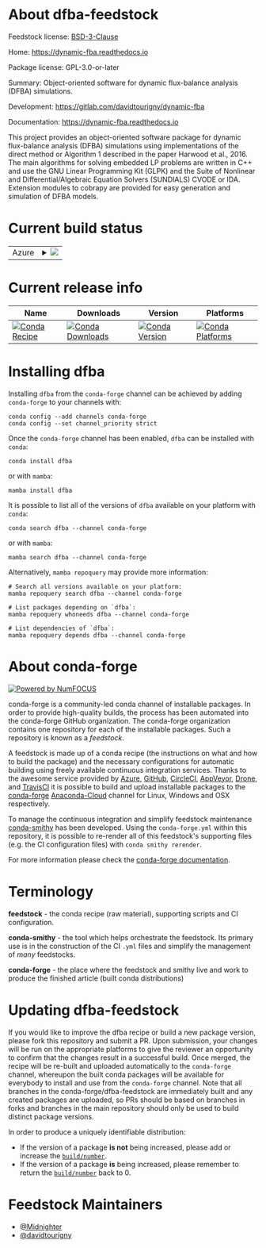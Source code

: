 About dfba-feedstock
====================

Feedstock license: [BSD-3-Clause](https://github.com/conda-forge/dfba-feedstock/blob/main/LICENSE.txt)

Home: https://dynamic-fba.readthedocs.io

Package license: GPL-3.0-or-later

Summary: Object-oriented software for dynamic flux-balance analysis (DFBA) simulations.

Development: https://gitlab.com/davidtourigny/dynamic-fba

Documentation: https://dynamic-fba.readthedocs.io

This project provides an object-oriented software package for dynamic flux-balance analysis (DFBA) simulations using implementations of the direct method or Algorithm 1 described in the paper Harwood et al., 2016. The main algorithms for solving embedded LP problems are written in C++ and use the GNU Linear Programming Kit (GLPK) and the Suite of Nonlinear and Differential/Algebraic Equation Solvers (SUNDIALS) CVODE or IDA. Extension modules to cobrapy are provided for easy generation and simulation of DFBA models.


Current build status
====================


<table>
    
  <tr>
    <td>Azure</td>
    <td>
      <details>
        <summary>
          <a href="https://dev.azure.com/conda-forge/feedstock-builds/_build/latest?definitionId=12376&branchName=main">
            <img src="https://dev.azure.com/conda-forge/feedstock-builds/_apis/build/status/dfba-feedstock?branchName=main">
          </a>
        </summary>
        <table>
          <thead><tr><th>Variant</th><th>Status</th></tr></thead>
          <tbody><tr>
              <td>linux_64_python3.10.____cpython</td>
              <td>
                <a href="https://dev.azure.com/conda-forge/feedstock-builds/_build/latest?definitionId=12376&branchName=main">
                  <img src="https://dev.azure.com/conda-forge/feedstock-builds/_apis/build/status/dfba-feedstock?branchName=main&jobName=linux&configuration=linux%20linux_64_python3.10.____cpython" alt="variant">
                </a>
              </td>
            </tr><tr>
              <td>linux_64_python3.11.____cpython</td>
              <td>
                <a href="https://dev.azure.com/conda-forge/feedstock-builds/_build/latest?definitionId=12376&branchName=main">
                  <img src="https://dev.azure.com/conda-forge/feedstock-builds/_apis/build/status/dfba-feedstock?branchName=main&jobName=linux&configuration=linux%20linux_64_python3.11.____cpython" alt="variant">
                </a>
              </td>
            </tr><tr>
              <td>linux_64_python3.8.____cpython</td>
              <td>
                <a href="https://dev.azure.com/conda-forge/feedstock-builds/_build/latest?definitionId=12376&branchName=main">
                  <img src="https://dev.azure.com/conda-forge/feedstock-builds/_apis/build/status/dfba-feedstock?branchName=main&jobName=linux&configuration=linux%20linux_64_python3.8.____cpython" alt="variant">
                </a>
              </td>
            </tr><tr>
              <td>linux_64_python3.9.____73_pypy</td>
              <td>
                <a href="https://dev.azure.com/conda-forge/feedstock-builds/_build/latest?definitionId=12376&branchName=main">
                  <img src="https://dev.azure.com/conda-forge/feedstock-builds/_apis/build/status/dfba-feedstock?branchName=main&jobName=linux&configuration=linux%20linux_64_python3.9.____73_pypy" alt="variant">
                </a>
              </td>
            </tr><tr>
              <td>linux_64_python3.9.____cpython</td>
              <td>
                <a href="https://dev.azure.com/conda-forge/feedstock-builds/_build/latest?definitionId=12376&branchName=main">
                  <img src="https://dev.azure.com/conda-forge/feedstock-builds/_apis/build/status/dfba-feedstock?branchName=main&jobName=linux&configuration=linux%20linux_64_python3.9.____cpython" alt="variant">
                </a>
              </td>
            </tr><tr>
              <td>osx_64_python3.10.____cpython</td>
              <td>
                <a href="https://dev.azure.com/conda-forge/feedstock-builds/_build/latest?definitionId=12376&branchName=main">
                  <img src="https://dev.azure.com/conda-forge/feedstock-builds/_apis/build/status/dfba-feedstock?branchName=main&jobName=osx&configuration=osx%20osx_64_python3.10.____cpython" alt="variant">
                </a>
              </td>
            </tr><tr>
              <td>osx_64_python3.11.____cpython</td>
              <td>
                <a href="https://dev.azure.com/conda-forge/feedstock-builds/_build/latest?definitionId=12376&branchName=main">
                  <img src="https://dev.azure.com/conda-forge/feedstock-builds/_apis/build/status/dfba-feedstock?branchName=main&jobName=osx&configuration=osx%20osx_64_python3.11.____cpython" alt="variant">
                </a>
              </td>
            </tr><tr>
              <td>osx_64_python3.8.____cpython</td>
              <td>
                <a href="https://dev.azure.com/conda-forge/feedstock-builds/_build/latest?definitionId=12376&branchName=main">
                  <img src="https://dev.azure.com/conda-forge/feedstock-builds/_apis/build/status/dfba-feedstock?branchName=main&jobName=osx&configuration=osx%20osx_64_python3.8.____cpython" alt="variant">
                </a>
              </td>
            </tr><tr>
              <td>osx_64_python3.9.____73_pypy</td>
              <td>
                <a href="https://dev.azure.com/conda-forge/feedstock-builds/_build/latest?definitionId=12376&branchName=main">
                  <img src="https://dev.azure.com/conda-forge/feedstock-builds/_apis/build/status/dfba-feedstock?branchName=main&jobName=osx&configuration=osx%20osx_64_python3.9.____73_pypy" alt="variant">
                </a>
              </td>
            </tr><tr>
              <td>osx_64_python3.9.____cpython</td>
              <td>
                <a href="https://dev.azure.com/conda-forge/feedstock-builds/_build/latest?definitionId=12376&branchName=main">
                  <img src="https://dev.azure.com/conda-forge/feedstock-builds/_apis/build/status/dfba-feedstock?branchName=main&jobName=osx&configuration=osx%20osx_64_python3.9.____cpython" alt="variant">
                </a>
              </td>
            </tr>
          </tbody>
        </table>
      </details>
    </td>
  </tr>
</table>

Current release info
====================

| Name | Downloads | Version | Platforms |
| --- | --- | --- | --- |
| [![Conda Recipe](https://img.shields.io/badge/recipe-dfba-green.svg)](https://anaconda.org/conda-forge/dfba) | [![Conda Downloads](https://img.shields.io/conda/dn/conda-forge/dfba.svg)](https://anaconda.org/conda-forge/dfba) | [![Conda Version](https://img.shields.io/conda/vn/conda-forge/dfba.svg)](https://anaconda.org/conda-forge/dfba) | [![Conda Platforms](https://img.shields.io/conda/pn/conda-forge/dfba.svg)](https://anaconda.org/conda-forge/dfba) |

Installing dfba
===============

Installing `dfba` from the `conda-forge` channel can be achieved by adding `conda-forge` to your channels with:

```
conda config --add channels conda-forge
conda config --set channel_priority strict
```

Once the `conda-forge` channel has been enabled, `dfba` can be installed with `conda`:

```
conda install dfba
```

or with `mamba`:

```
mamba install dfba
```

It is possible to list all of the versions of `dfba` available on your platform with `conda`:

```
conda search dfba --channel conda-forge
```

or with `mamba`:

```
mamba search dfba --channel conda-forge
```

Alternatively, `mamba repoquery` may provide more information:

```
# Search all versions available on your platform:
mamba repoquery search dfba --channel conda-forge

# List packages depending on `dfba`:
mamba repoquery whoneeds dfba --channel conda-forge

# List dependencies of `dfba`:
mamba repoquery depends dfba --channel conda-forge
```


About conda-forge
=================

[![Powered by
NumFOCUS](https://img.shields.io/badge/powered%20by-NumFOCUS-orange.svg?style=flat&colorA=E1523D&colorB=007D8A)](https://numfocus.org)

conda-forge is a community-led conda channel of installable packages.
In order to provide high-quality builds, the process has been automated into the
conda-forge GitHub organization. The conda-forge organization contains one repository
for each of the installable packages. Such a repository is known as a *feedstock*.

A feedstock is made up of a conda recipe (the instructions on what and how to build
the package) and the necessary configurations for automatic building using freely
available continuous integration services. Thanks to the awesome service provided by
[Azure](https://azure.microsoft.com/en-us/services/devops/), [GitHub](https://github.com/),
[CircleCI](https://circleci.com/), [AppVeyor](https://www.appveyor.com/),
[Drone](https://cloud.drone.io/welcome), and [TravisCI](https://travis-ci.com/)
it is possible to build and upload installable packages to the
[conda-forge](https://anaconda.org/conda-forge) [Anaconda-Cloud](https://anaconda.org/)
channel for Linux, Windows and OSX respectively.

To manage the continuous integration and simplify feedstock maintenance
[conda-smithy](https://github.com/conda-forge/conda-smithy) has been developed.
Using the ``conda-forge.yml`` within this repository, it is possible to re-render all of
this feedstock's supporting files (e.g. the CI configuration files) with ``conda smithy rerender``.

For more information please check the [conda-forge documentation](https://conda-forge.org/docs/).

Terminology
===========

**feedstock** - the conda recipe (raw material), supporting scripts and CI configuration.

**conda-smithy** - the tool which helps orchestrate the feedstock.
                   Its primary use is in the construction of the CI ``.yml`` files
                   and simplify the management of *many* feedstocks.

**conda-forge** - the place where the feedstock and smithy live and work to
                  produce the finished article (built conda distributions)


Updating dfba-feedstock
=======================

If you would like to improve the dfba recipe or build a new
package version, please fork this repository and submit a PR. Upon submission,
your changes will be run on the appropriate platforms to give the reviewer an
opportunity to confirm that the changes result in a successful build. Once
merged, the recipe will be re-built and uploaded automatically to the
`conda-forge` channel, whereupon the built conda packages will be available for
everybody to install and use from the `conda-forge` channel.
Note that all branches in the conda-forge/dfba-feedstock are
immediately built and any created packages are uploaded, so PRs should be based
on branches in forks and branches in the main repository should only be used to
build distinct package versions.

In order to produce a uniquely identifiable distribution:
 * If the version of a package **is not** being increased, please add or increase
   the [``build/number``](https://docs.conda.io/projects/conda-build/en/latest/resources/define-metadata.html#build-number-and-string).
 * If the version of a package **is** being increased, please remember to return
   the [``build/number``](https://docs.conda.io/projects/conda-build/en/latest/resources/define-metadata.html#build-number-and-string)
   back to 0.

Feedstock Maintainers
=====================

* [@Midnighter](https://github.com/Midnighter/)
* [@davidtourigny](https://github.com/davidtourigny/)

